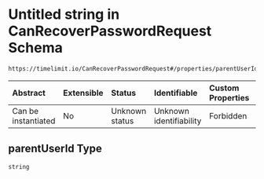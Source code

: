 # Untitled string in CanRecoverPasswordRequest Schema

```txt
https://timelimit.io/CanRecoverPasswordRequest#/properties/parentUserId
```



| Abstract            | Extensible | Status         | Identifiable            | Custom Properties | Additional Properties | Access Restrictions | Defined In                                                                                             |
| :------------------ | :--------- | :------------- | :---------------------- | :---------------- | :-------------------- | :------------------ | :----------------------------------------------------------------------------------------------------- |
| Can be instantiated | No         | Unknown status | Unknown identifiability | Forbidden         | Allowed               | none                | [CanRecoverPasswordRequest.schema.json*](CanRecoverPasswordRequest.schema.json "open original schema") |

## parentUserId Type

`string`
